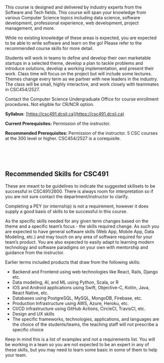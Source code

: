 This course is designed and delivered by industry experts from the Software and Tech fields. This course will span your knowledge from various Computer Science topics including data science, software  
development, professional experience, web development, project management, and more. 

While no existing knowledge of these areas is expected, you are expected to be able to write software and learn on the go! Please refer to the recommended course skills for more detail. 

Students will work in teams to define and develop their own marketable startups in a selected theme, develop a plan to tackle problems and introduce solutions, develop a working implementation, and present their work. Class time will focus on the project but will include some lectures. Themes change every term as we partner with new leaders in the industry. The class will be small, highly interactive, and work closely with teammates in CSC454/2527. 

Contact the Computer Science Undergraduate Office for course enrollment procedures. Not eligible for CR/NCR option. 

**Syllabus**: [https://csc491.dcsil.ca](https://csc491.dcsil.ca)

**Current Prerequisites:** Permission of the instructor. 

**Recommended Prerequisites:** Permission of the instructor. 5 CSC courses at the 300 level or higher. CSC454/2527 is a corequisite.

<br><br><br>

## Recommended Skills for CSC491 

These are meant to be guidelines to indicate the suggested skillsets to be successful in CSC491/2600. There is always room for interpretation so if you are not sure contact the department/instructor to clarify. 

Completing a PEY (or internship) is not a requirement, however it does supply a good basis of skills to be successful in this course. 

As the specific skills needed for any given term changes based on the theme and a specific team’s focus - the skills required change. As such you are expected to have general software skills (Web App, Mobile App, Data Modeling, etc.) and may touch on any area of software required for your team’s product. You are also expected to easily adapt to learning modern technology and software paradigms on your own with mentorship and guidance from the instructor. 

Earlier terms included products that draw from the following skills: 

- Backend and Frontend using web technologies like React, Rails, Django etc. 
- Data modeling, AI, and ML using Python, Scala, or R 
- IOS and Android applications using Swift, Objective-C, Kotlin, Java, React Native, etc. 
- Databases using PostgreSQL, MySQL, MongoDB, Firebase, etc. 
- Production Infrastructure using AWS, Azure, Heroku, etc. 
- CI/CD infrastructure using GitHub Actions, CircleCI, TravisCI, etc. 
- Design and UX skills 
- The specific frameworks, technologies, applications, and languages are the choice of the students/teams, the teaching staff will not prescribe a specific choice 

Keep in mind this is a list of examples and not a requirements list. You will be working in a team so you are not expected to be an expert in any of these skills, but you may need to learn some basic in some of them to help your team.
